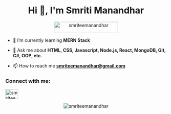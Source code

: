 <!-- Profile Header -->
<h1 align="center">Hi 👋, I'm Smriti Manandhar</h1>
<!-- <h3 align="center">A passionate full-stack developer from Nepal.</h3> -->

<!-- Profile Views Counter -->
<p align="center"> 
    <img 
    src="https://komarev.com/ghpvc/?username=smriteemanandhar&label=Profile%20views&color=0e75b6&style=flat" 
    alt="smriteemanandhar"
    height="35"
    width="200"/> 
</p>

<!-- <p align="center">
    <img align="center"
    src="https://github-readme-stats.vercel.app/api?username=smriteemanandhar&show_icons=true&locale=en"
    alt="smriteemanandhar" />
</p> -->

<!-- Twitter Badge -->
<!-- <p align="left">
    <a href="https://twitter.com/smriteemanandhar" target="blank">
        <img
        src="https://img.shields.io/twitter/follow/smriteemanandhar?logo=twitter&style=for-the-badge"
        alt="smriteemanandhar"
        height="35"
         />
    </a>
</p> -->

<!-- About Me and Skills -->

- 🌱 I’m currently learning **MERN Stack**

<!-- - 👨‍💻 All of my projects are available at [https://www.smritimanandhar.com.np/](https://www.smritimanandhar.com.np/) -->

- 💬 Ask me about **HTML, CSS, Javascript, Node.js, React, MongoDB, Git, C#, OOP, etc.**

- 📫 How to reach me **smriteemanandhar@gmail.com**

<!-- - 📄 Know about my experiences [https://www.smritimanandhar.com.np/](https://www.smritimanandhar.com.np/) -->
<!--
- ⚡ Fun fact **I have a good sense of humor && I am good at connecting with people.** -->

<!-- Connect with Me Section -->
<h3 align="left">Connect with me:</h3>
<p align="left">
<!-- <a 
    href="https://codepen.io/smriteemanandhar" 
    target="blank"><img align="center" 
    src="https://raw.githubusercontent.com/rahuldkjain/github-profile-readme-generator/master/src/images/icons/Social/codepen.svg" 
    alt="smriteemanandhar" 
    height="30" 
    width="40" 
/></a><a 
    href="https://dev.to/smriteemanandhar" 
    target="blank"><img align="center" 
    src="https://raw.githubusercontent.com/rahuldkjain/github-profile-readme-generator/master/src/images/icons/Social/devto.svg" 
    alt="smriteemanandhar" 
    height="30" 
    width="40" 
/></a><a 
    href="https://twitter.com/smriteemanandhar" 
    target="blank"><img align="center" 
    src="https://raw.githubusercontent.com/rahuldkjain/github-profile-readme-generator/master/src/images/icons/Social/twitter.svg" alt="smriteemanandhar" 
    height="30" 0
    width="40" 
/></a> -->
<a
    href="https://linkedin.com/in/smriteemanandhar"
    target="blank"><img align="center" 
    src="https://raw.githubusercontent.com/rahuldkjain/github-profile-readme-generator/master/src/images/icons/Social/linked-in-alt.svg" 
    alt="smriteemanandhar" 
    height="30" 
    width="40" 
/></a>
<!-- <a 
    href="https://stackoverflow.com/users/smriteemanandhar" 
    target="blank"><img align="center" 
    src="https://raw.githubusercontent.com/rahuldkjain/github-profile-readme-generator/master/src/images/icons/Social/stack-overflow.svg" 
    alt="sanjayguwaju" 
    height="30" 
    width="40" 
/></a><a 
    href="https://codesandbox.com/sanjayguwaju" 
    target="blank"><img align="center" 
    src="https://raw.githubusercontent.com/rahuldkjain/github-profile-readme-generator/master/src/images/icons/Social/codesandbox.svg" 
    alt="sanjayguwaju" 
    height="30" 
    width="40" 
/></a><a 
    href="https://fb.com/sanjayguwaju" 
    target="blank"><img align="center" 
    src="https://raw.githubusercontent.com/rahuldkjain/github-profile-readme-generator/master/src/images/icons/Social/facebook.svg" 
    alt="sanjayguwaju" 
    height="30" 
    width="40" 
/></a><a 
    href="https://instagram.com/sanjayguwaju" 
    target="blank"><img align="center" 
    src="https://raw.githubusercontent.com/rahuldkjain/github-profile-readme-generator/master/src/images/icons/Social/instagram.svg" 
    alt="sanjayguwaju" 
    height="30" 
    width="40" 
/></a><a 
    href="https://medium.com/sanjayguwaju" 
    target="blank"><img align="center" 
    src="https://raw.githubusercontent.com/rahuldkjain/github-profile-readme-generator/master/src/images/icons/Social/medium.svg" 
    alt="sanjayguwaju" 
    height="30" 
    width="40" 
/></a><a 
    href="https://www.youtube.com/c/sanjayguwaju" 
    target="blank"><img align="center" 
    src="https://raw.githubusercontent.com/rahuldkjain/github-profile-readme-generator/master/src/images/icons/Social/youtube.svg" alt="sanjayguwaju" 
    height="30" 
    width="40" 
/></a><a 
    href="https://www.hackerearth.com/sanjayguwaju" 
    target="blank"><img align="center" 
    src="https://raw.githubusercontent.com/rahuldkjain/github-profile-readme-generator/master/src/images/icons/Social/hackerearth.svg" 
    alt="sanjayguwaju" 
    height="30" 
    width="40" 
/></a><a 
    href="https://discord.gg/sanjayguwaju" 
    target="blank"><img align="center" 
    src="https://raw.githubusercontent.com/rahuldkjain/github-profile-readme-generator/master/src/images/icons/Social/discord.svg" 
    alt="sanjayguwaju" 
    height="30" 
    width="40" 
/></a>
</p> -->

<!-- Languages and Tools Section -->
<!-- <h3 align="left">Languages and Tools:</h3>

<p align="left"><a
        href="https://www.w3.org/html/"
        target="_blank"
        rel="noreferrer">
        <img
            src="https://raw.githubusercontent.com/devicons/devicon/master/icons/html5/html5-original-wordmark.svg" alt="html5"
            width="40"
            height="40"/>
    </a><a
        href="https://www.w3schools.com/css/"
        target="_blank"
        rel="noreferrer">
        <img
            src="https://raw.githubusercontent.com/devicons/devicon/master/icons/css3/css3-original-wordmark.svg"
            alt="css3"
            width="40"
            height="40"/>
    </a><a
        href="https://developer.mozilla.org/en-US/docs/Web/JavaScript"
        target="_blank"
        rel="noreferrer">
        <img
            src="https://raw.githubusercontent.com/devicons/devicon/master/icons/javascript/javascript-original.svg" alt="javascript"
            width="40"
            height="40"/>
    </a><a
        href="https://nodejs.org"
        target="_blank"
        rel="noreferrer">
        <img
            src="https://raw.githubusercontent.com/devicons/devicon/master/icons/nodejs/nodejs-original-wordmark.svg" alt="nodejs"
            width="40"
            height="40"/>
    </a><a
        href="https://expressjs.com"
        target="_blank"
        rel="noreferrer">
        <img
        src="https://raw.githubusercontent.com/devicons/devicon/master/icons/express/express-original-wordmark.svg" alt="express"
        width="40"
        height="40"/>
    </a><a
        href="https://reactjs.org/"
        target="_blank"
        rel="noreferrer">
        <img
            src="https://raw.githubusercontent.com/devicons/devicon/master/icons/react/react-original-wordmark.svg" alt="react"
            width="40"
            height="40"/>
    </a><a
        href="https://www.mongodb.com/"
        target="_blank"
        rel="noreferrer">
        <img
            src="https://raw.githubusercontent.com/devicons/devicon/master/icons/mongodb/mongodb-original-wordmark.svg" alt="mongodb"
            width="40"
            height="40"/>
    </a><a
        href="https://www.mysql.com/"
        target="_blank"
        rel="noreferrer">
        <img
            src="https://raw.githubusercontent.com/devicons/devicon/master/icons/mysql/mysql-original-wordmark.svg" alt="mysql"
            width="40"
            height="40"/>
    </a><a
        href="https://graphql.org"
        target="_blank"
        rel="noreferrer">
        <img
            src="https://www.vectorlogo.zone/logos/graphql/graphql-icon.svg"
            alt="graphql" width="40" height="40"/>
    </a><a
        href="https://www.postgresql.org"
        target="_blank"
        rel="noreferrer">
        <img
            src="https://raw.githubusercontent.com/devicons/devicon/master/icons/postgresql/postgresql-original-wordmark.svg" alt="postgresql"
            width="40"
            height="40"/>
    </a><a
        href="https://tailwindcss.com/"
        target="_blank"
        rel="noreferrer">
        <img
            src="https://www.vectorlogo.zone/logos/tailwindcss/tailwindcss-icon.svg"
            alt="tailwind"
            width="40"
            height="40"/>
    </a><a
        href="https://getbootstrap.com"
        target="_blank"
        rel="noreferrer">
        <img
            src="https://raw.githubusercontent.com/devicons/devicon/master/icons/bootstrap/bootstrap-plain-wordmark.svg" alt="bootstrap"
            width="40"
            height="40"/>
    </a><a
        href="https://jestjs.io"
        target="_blank"
        rel="noreferrer">
        <img
            src="https://www.vectorlogo.zone/logos/jestjsio/jestjsio-icon.svg"
            alt="jest"
            width="40"
            height="40"/>
    </a><a
        href="https://www.linux.org/"
        target="_blank"
        rel="noreferrer">
        <img
            src="https://raw.githubusercontent.com/devicons/devicon/master/icons/linux/linux-original.svg"
            alt="linux"
            width="40"
            height="40"/>
    </a><a
        href="https://d3js.org/"
        target="_blank"
        rel="noreferrer">
        <img
            src="https://raw.githubusercontent.com/devicons/devicon/master/icons/d3js/d3js-original.svg"
            alt="d3js"
            width="40"
            height="40"/>
    </a><a
        href="https://www.figma.com/"
        target="_blank"
        rel="noreferrer">
        <img
            src="https://www.vectorlogo.zone/logos/figma/figma-icon.svg"
            alt="figma"
            width="40"
            height="40"/>
    </a><a
        href="https://git-scm.com/"
        target="_blank"
        rel="noreferrer">
        <img
            src="https://www.vectorlogo.zone/logos/git-scm/git-scm-icon.svg"
            alt="git"
            width="40"
            height="40"
        />
    </a>
</p> -->

<!-- GitHub Stats and Contributions -->
<!-- <p>
    <img align="left"
    src="https://github-readme-stats.vercel.app/api/top-langs?username=sanjayguwaju&show_icons=true&locale=en&layout=compact" alt="sanjayguwaju" />
</p> -->

<p align="center">
    <img align="center" 
    src="https://github-readme-streak-stats.herokuapp.com/?user=smriteemanandhar&" 
    alt="smriteemanandhar" />
</p>
